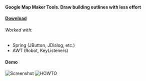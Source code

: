 #### Google Map Maker Tools. Draw building outlines with less effort

#### [Download](https://github.com/samosfator/GMMTools/releases)

###### Worked with:
* Spring (JButton, JDialog, etc.)
* AWT (Robot, KeyListeners)

#### Demo
![Screenshot](http://i.imgur.com/909HouH.png)
![HOWTO](http://i.imgur.com/Z6qUK2T.gif)
